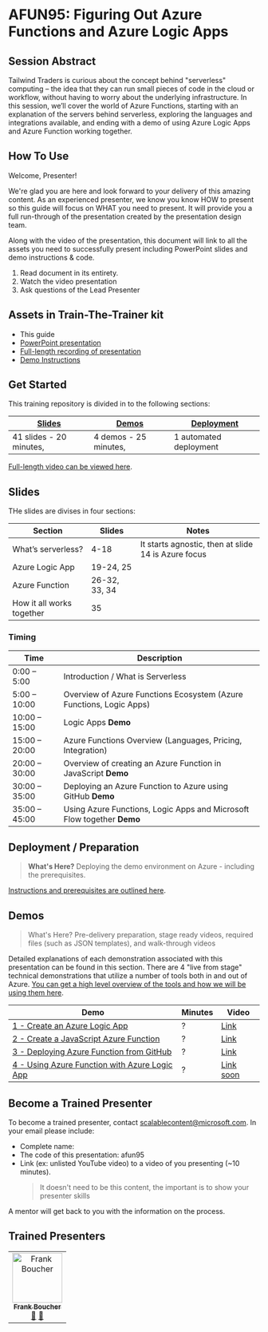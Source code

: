 # AFUN95: Figuring Out Azure Functions and Azure Logic Apps 

## Session Abstract

Tailwind Traders is curious about the concept behind "serverless" computing – the idea that they can run small pieces of code in the cloud or workflow, without having to worry about the underlying infrastructure. In this session, we’ll cover the world of Azure Functions, starting with an explanation of the servers behind serverless, exploring the languages and integrations available, and ending with a demo of using Azure Logic Apps and Azure Function working together.  

## How To Use

Welcome, Presenter! 

We're glad you are here and look forward to your delivery of this amazing content. As an experienced presenter, we know you know HOW to present so this guide will focus on WHAT you need to present. It will provide you a full run-through of the presentation created by the presentation design team. 

Along with the video of the presentation, this document will link to all the assets you need to successfully present including PowerPoint slides and demo instructions &
code.

1.  Read document in its entirety.
2.  Watch the video presentation
3.  Ask questions of the Lead Presenter


## Assets in Train-The-Trainer kit

- This guide
- [PowerPoint presentation](https://globaleventcdn.blob.core.windows.net/assets/afun/afun95/AFUN95_Azure%20Functions.pptx)
- [Full-length recording of presentation](https://globaleventcdn.blob.core.windows.net/assets/afun/afun95/afun95-full-length.mp4)
- [Demo Instructions](https://github.com/FBoucher/ignite-learning-paths-training-afun/blob/master/afun95/demos/readme.md)
  

## Get Started

This training repository is divided in to the following sections:

| [Slides](#slides) | [Demos](demos/readme.md) | [Deployment](deployment/README.md) | 
|-------------------|---------------------------|--------------------------------------
| 41 slides - 20 minutes, | 4 demos - 25 minutes, | 1 automated deployment

 [Full-length video can be viewed here](https://globaleventcdn.blob.core.windows.net/assets/afun/afun95/afun95-full-length.mp4).

## Slides

THe slides are divises in four sections:

 Section                    | Slides        | Notes
----------------------------|---------------|------
What’s serverless?          | 4-18          | It starts agnostic, then at slide 14 is Azure focus
Azure Logic App             | 19-24, 25     | 
Azure Function              | 26-32, 33, 34 |
How it all works together   | 35            |

### Timing

| Time        | Description 
--------------|-------------
0:00 – 5:00   | Introduction / What is Serverless 
5:00 – 10:00  | Overview of Azure Functions Ecosystem (Azure Functions, Logic Apps) 
10:00 – 15:00 | Logic Apps **Demo** 
15:00 – 20:00 | Azure Functions Overview (Languages, Pricing, Integration) 
20:00 – 30:00 | Overview of creating an Azure Function in JavaScript **Demo**
30:00 – 35:00 | Deploying an Azure Function to Azure using GitHub **Demo**
35:00 – 45:00 | Using Azure Functions, Logic Apps and Microsoft Flow together **Demo**


## Deployment / Preparation

>**What's Here?** Deploying the demo environment on Azure - including the prerequisites.

[Instructions and prerequisites are outlined here](deployment/README.md). 


## Demos

> What's Here? Pre-delivery preparation, stage ready videos, required files (such as JSON templates), and walk-through videos

Detailed explanations of each demonstration associated with this presentation can be found in this section. There are 4 "live from stage" technical demonstrations that utilize a number of tools both in and out of Azure. [You can get a high level overview of the tools and how we will be using them here](demos/readme.md).

| Demo 	                                    | Minutes | Video
--------------------------------------------|---------|-----------------
|  [1 - Create an Azure Logic App](demos/readme.md#demo-1---Azure-logic-app-demo)            | ?       | [Link](https://globaleventcdn.blob.core.windows.net/assets/afun/afun95/afun95-demo1.mp4)
|  [2 - Create a JavaScript Azure Function](demos/readme.md#demo-2---javascript-function-demo)  | ?       | [Link](https://globaleventcdn.blob.core.windows.net/assets/afun/afun95/afun95-demo2.mp4)
|  [3 - Deploying Azure Function from GitHub](demos/readme.md#demo-3---deploying-from-github-demo) | ?       | [Link](https://globaleventcdn.blob.core.windows.net/assets/afun/afun95/afun95-demo3.mp4)
|  [4 -  Using Azure Function with Azure Logic App](demos/readme.md#demo-4---using-azure-function-with-azure-logic-app) | ?       | [Link soon](#)



## Become a Trained Presenter

To become a trained presenter, contact [scalablecontent@microsoft.com](mailto:scalablecontent@microsoft.com). In your email please include:

- Complete name:
- The code of this presentation: afun95
- Link (ex: unlisted YouTube video) to a video of you presenting (~10 minutes). 
  > It doesn't need to be this content, the important is to show your presenter skills

A mentor will get back to you with the information on the process.

## Trained Presenters

<!-- ALL-CONTRIBUTORS-LIST:START - Do not remove or modify this section -->
<!-- prettier-ignore -->

<table>
<tr>
    <td align="center"><a href="http://cloud5mins.com/">
        <img src="https://avatars2.githubusercontent.com/u/2404846?s=460&v=4" width="100px;" alt="Frank Boucher"/><br />
        <sub><b>Frank Boucher</b></sub></a><br />
            <a href="https://github.com/neilpeterson/ignite-tour-fy20/commits?author=fboucher" title="talk">📢</a>
            <a href="https://github.com/neilpeterson/ignite-tour-fy20/commits?author=fboucher" title="Documentation">📖</a> 
    </td>
</tr></table>

<!-- ALL-CONTRIBUTORS-LIST:END -->